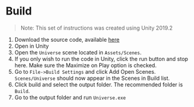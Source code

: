 # Build
> Note: This set of instructions was created using Unity 2019.2
1. Download the source code, available [here](https://github.com/jterhark/cs528-proj2-terhark)
2. Open in Unity 
3. Open the `Universe` scene located in `Assets/Scenes`.
4. If you only wish to run the code in Unity, click the run button and stop here. Make sure the Maximize on Play option is checked.
5. Go to `File->Build Settings` and click Add Open Scenes. `Scenes/Universe` should now appear in the Scenes in Build list.
6. Click build and select the output folder. The recommended folder is `Build`.
7. Go to the output folder and run `Universe.exe`

